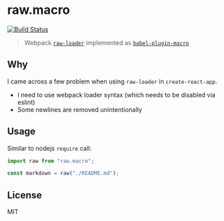 # raw.macro

[![Build Status](https://travis-ci.org/pveyes/raw.macro.svg?branch=master)](https://travis-ci.org/pveyes/raw.macro)

> Webpack [`raw-loader`](https://github.com/webpack-contrib/raw-loader) implemented as [`babel-plugin-macro`](https://github.com/kentcdodds/babel-plugin-macros)

## Why

I came across a few problem when using `raw-loader` in `create-react-app`.

* I need to use webpack loader syntax (which needs to be disabled via eslint)
* Some newlines are removed unintentionally

## Usage

Similar to nodejs `require` call:

```js
import raw from "raw.macro";

const markdown = raw("./README.md");
```

## License

MIT

